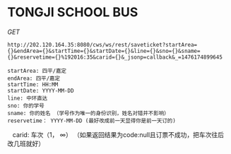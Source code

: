 TONGJI SCHOOL BUS
================================

*GET*

`http://202.120.164.35:8080/cws/ws/rest/saveticket?startArea={}&endArea={}&startTime={}&startDate={}&line={}&sno={}&sname={}&reservetime={}%192016:35&carid={}&_jsonp=callback&_=1476174899645`

    startArea: 四平/嘉定
    endArea: 四平/嘉定
    startTime: HH:MM
    startDate: YYYY-MM-DD
    line: 中环直达
    sno: 你的学号
    sname: 你的姓名 （学号作为唯一的身份识别，姓名对错并不影响）
    reservetime： YYYY-MM-DD (最好改成前一天显得你是前一天订的)
    carid: 车次（1， ∞） （如果返回结果为code:null且订票不成功，把车次往后改几班就好）
    
    
